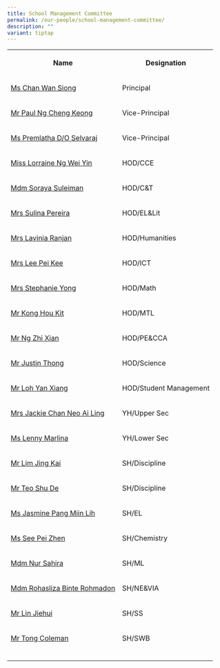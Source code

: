 ```yaml
---
title: School Management Committee
permalink: /our-people/school-management-committee/
description: ""
variant: tiptap
---
```

<table style="minWidth: 50px">
<colgroup>
<col>
<col>
</colgroup>
<tbody>
<tr>
<th rowspan="1" colspan="1">
<p>Name</p>
</th>
<th rowspan="1" colspan="1">
<p>Designation</p>
</th>
</tr>
<tr>
<td rowspan="1" colspan="1">
<p><a href="mailto:CHAN_Wan_Siong@schools.gov.sg" rel="noopener noreferrer nofollow" target="_blank">Ms Chan Wan Siong</a>
</p>
</td>
<td rowspan="1" colspan="1">
<p>Principal</p>
</td>
</tr>
<tr>
<td rowspan="1" colspan="1">
<p><a href="mailto:NG_Cheng_Keong@schools.gov.sg" rel="noopener noreferrer nofollow" target="_blank">Mr Paul Ng Cheng Keong</a>
</p>
</td>
<td rowspan="1" colspan="1">
<p>Vice-Principal</p>
</td>
</tr>
<tr>
<td rowspan="1" colspan="1">
<p><a href="mailto:premlatha_selvaraj@schools.gov.sg" rel="noopener noreferrer nofollow" target="_blank">Ms Premlatha D/O Selvaraj</a>
</p>
</td>
<td rowspan="1" colspan="1">
<p>Vice-Principal</p>
</td>
</tr>
<tr>
<td rowspan="1" colspan="1">
<p><a href="mailto:ng_wei_yin_carrissa@schools.gov.sg" rel="noopener noreferrer nofollow" target="_blank">Miss Lorraine Ng Wei Yin</a>
</p>
</td>
<td rowspan="1" colspan="1">
<p>HOD/CCE</p>
</td>
</tr>
<tr>
<td rowspan="1" colspan="1">
<p><a href="mailto:soraya_suleiman@schools.gov.sg" rel="noopener noreferrer nofollow" target="_blank">Mdm Soraya Suleiman</a>
</p>
</td>
<td rowspan="1" colspan="1">
<p>HOD/C&amp;T</p>
</td>
</tr>
<tr>
<td rowspan="1" colspan="1">
<p><a href="mailto:sulina_abas@schools.gov.sg" rel="noopener noreferrer nofollow" target="_blank">Mrs Sulina Pereira</a>
</p>
</td>
<td rowspan="1" colspan="1">
<p>HOD/EL&amp;Lit</p>
</td>
</tr>
<tr>
<td rowspan="1" colspan="1">
<p><a href="mailto:denise_lavinia_selvakumar@schools.gov.sg" rel="noopener noreferrer nofollow" target="_blank">Mrs Lavinia Ranjan</a>
</p>
</td>
<td rowspan="1" colspan="1">
<p>HOD/Humanities</p>
</td>
</tr>
<tr>
<td rowspan="1" colspan="1">
<p><a href="mailto:chin_pei_kee@schools.gov.sg" rel="noopener noreferrer nofollow" target="_blank">Mrs Lee Pei Kee</a>
</p>
</td>
<td rowspan="1" colspan="1">
<p>HOD/ICT</p>
</td>
</tr>
<tr>
<td rowspan="1" colspan="1">
<p><a href="mailto:seow_peng_peng@schools.gov.sg" rel="noopener noreferrer nofollow" target="_blank">Mrs Stephanie Yong</a>
</p>
</td>
<td rowspan="1" colspan="1">
<p>HOD/Math</p>
</td>
</tr>
<tr>
<td rowspan="1" colspan="1">
<p><a href="mailto:kong_hou_kit@schools.gov.sg" rel="noopener noreferrer nofollow" target="_blank">Mr Kong Hou Kit</a>
</p>
</td>
<td rowspan="1" colspan="1">
<p>HOD/MTL</p>
</td>
</tr>
<tr>
<td rowspan="1" colspan="1">
<p><a href="mailto:ng_zhi_xian@schools.gov.sg" rel="noopener noreferrer nofollow" target="_blank">Mr Ng Zhi Xian</a>
</p>
</td>
<td rowspan="1" colspan="1">
<p>HOD/PE&amp;CCA</p>
</td>
</tr>
<tr>
<td rowspan="1" colspan="1">
<p><a href="mailto:thong_ching_guan@schools.gov.sg" rel="noopener noreferrer nofollow" target="_blank">Mr Justin Thong</a>
</p>
</td>
<td rowspan="1" colspan="1">
<p>HOD/Science</p>
</td>
</tr>
<tr>
<td rowspan="1" colspan="1">
<p><a href="mailto:loh_yan_xiang@schools.gov.sg" rel="noopener noreferrer nofollow" target="_blank">Mr Loh Yan Xiang</a>
</p>
</td>
<td rowspan="1" colspan="1">
<p>HOD/Student Management</p>
</td>
</tr>
<tr>
<td rowspan="1" colspan="1">
<p><a href="mailto:neo_ai_ling_jackie@schools.gov.sg" rel="noopener noreferrer nofollow" target="_blank">Mrs Jackie Chan Neo Ai Ling</a>
</p>
</td>
<td rowspan="1" colspan="1">
<p>YH/Upper Sec</p>
</td>
</tr>
<tr>
<td rowspan="1" colspan="1">
<p><a href="mailto:lenny_marlina_mohamed@schools.gov.sg" rel="noopener noreferrer nofollow" target="_blank">Ms Lenny Marlina</a>
</p>
</td>
<td rowspan="1" colspan="1">
<p>YH/Lower Sec</p>
</td>
</tr>
<tr>
<td rowspan="1" colspan="1">
<p><a href="mailto:lim_jing_kai@schools.gov.sg" rel="noopener noreferrer nofollow" target="_blank">Mr Lim Jing Kai</a>
</p>
</td>
<td rowspan="1" colspan="1">
<p>SH/Discipline</p>
</td>
</tr>
<tr>
<td rowspan="1" colspan="1">
<p><a href="mailto:teo_shu_de@schools.gov.sg" rel="noopener noreferrer nofollow" target="_blank">Mr Teo Shu De</a>
</p>
</td>
<td rowspan="1" colspan="1">
<p>SH/Discipline</p>
</td>
</tr>
<tr>
<td rowspan="1" colspan="1">
<p><a href="mailto:Pang_Miin_Lih@schools.gov.sg" rel="noopener nofollow" target="_blank">Ms Jasmine Pang Miin Lih</a>
</p>
</td>
<td rowspan="1" colspan="1">
<p>SH/EL</p>
</td>
</tr>
<tr>
<td rowspan="1" colspan="1">
<p><a href="mailto:see_pei_zhen@schools.gov.sg" rel="noopener noreferrer nofollow" target="_blank">Ms See Pei Zhen</a>
</p>
</td>
<td rowspan="1" colspan="1">
<p>SH/Chemistry</p>
</td>
</tr>
<tr>
<td rowspan="1" colspan="1">
<p><a href="mailto:nur_sahira_ramlee@schools.gov.sg" rel="noopener noreferrer nofollow" target="_blank">Mdm Nur Sahira</a>
</p>
</td>
<td rowspan="1" colspan="1">
<p>SH/ML</p>
</td>
</tr>
<tr>
<td rowspan="1" colspan="1">
<p><a href="mailto:rohasliza_rohmadon@schools.gov.sg" rel="noopener noreferrer nofollow" target="_blank">Mdm Rohasliza Binte Rohmadon</a>
</p>
</td>
<td rowspan="1" colspan="1">
<p>SH/NE&amp;VIA</p>
</td>
</tr>
<tr>
<td rowspan="1" colspan="1">
<p><a href="mailto:lin_jiehui@schools.gov.sg" rel="noopener noreferrer nofollow" target="_blank">Mr Lin Jiehui</a>
</p>
</td>
<td rowspan="1" colspan="1">
<p>SH/SS</p>
</td>
</tr>
<tr>
<td rowspan="1" colspan="1">
<p><a href="mailto:tong_coleman@schools.gov.sg" rel="noopener noreferrer nofollow" target="_blank">Mr Tong Coleman</a>
</p>
</td>
<td rowspan="1" colspan="1">
<p>SH/SWB</p>
</td>
</tr>
<tr>
<td rowspan="1" colspan="1">
<p></p>
</td>
<td rowspan="1" colspan="1">
<p></p>
</td>
</tr>
</tbody>
</table>
<p></p>